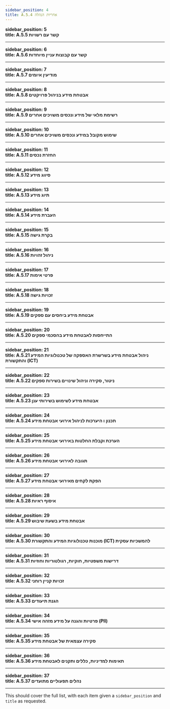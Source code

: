 ```yaml
---
sidebar_position: 4
title: A.5.4 אחריות הנהלה
---
```


**sidebar_position: 5**  
**title: A.5.5 קשר עם רשויות**

---

**sidebar_position: 6**  
**title: A.5.6 קשר עם קבוצות עניין מיוחדות**

---

**sidebar_position: 7**  
**title: A.5.7 מודיעין איומים**

---

**sidebar_position: 8**  
**title: A.5.8 אבטחת מידע בניהול פרויקטים**

---

**sidebar_position: 9**  
**title: A.5.9 רשימת מלאי של מידע ונכסים משויכים אחרים**

---

**sidebar_position: 10**  
**title: A.5.10 שימוש מקובל במידע ונכסים משויכים אחרים**

---

**sidebar_position: 11**  
**title: A.5.11 החזרת נכסים**

---

**sidebar_position: 12**  
**title: A.5.12 סיווג מידע**

---

**sidebar_position: 13**  
**title: A.5.13 תיוג מידע**

---

**sidebar_position: 14**  
**title: A.5.14 העברת מידע**

---

**sidebar_position: 15**  
**title: A.5.15 בקרת גישה**

---

**sidebar_position: 16**  
**title: A.5.16 ניהול זהויות**

---

**sidebar_position: 17**  
**title: A.5.17 פרטי אימות**

---

**sidebar_position: 18**  
**title: A.5.18 זכויות גישה**

---

**sidebar_position: 19**  
**title: A.5.19 אבטחת מידע ביחסים עם ספקים**

---

**sidebar_position: 20**  
**title: A.5.20 התייחסות לאבטחת מידע בהסכמי ספקים**

---

**sidebar_position: 21**  
**title: A.5.21 ניהול אבטחת מידע בשרשרת האספקה של טכנולוגיות המידע והתקשורת (ICT)**

---

**sidebar_position: 22**  
**title: A.5.22 ניטור, סקירה וניהול שינויים בשירות ספקים**

---

**sidebar_position: 23**  
**title: A.5.23 אבטחת מידע לשימוש בשירותי ענן**

---

**sidebar_position: 24**  
**title: A.5.24 תכנון ו היערכות לניהול אירועי אבטחת מידע**

---

**sidebar_position: 25**  
**title: A.5.25 הערכת וקבלת החלטות באירועי אבטחת מידע**

---

**sidebar_position: 26**  
**title: A.5.26 תגובה לאירועי אבטחת מידע**

---

**sidebar_position: 27**  
**title: A.5.27 הפקת לקחים מאירועי אבטחת מידע**

---

**sidebar_position: 28**  
**title: A.5.28 איסוף ראיות**

---

**sidebar_position: 29**  
**title: A.5.29 אבטחת מידע בשעת שיבוש**

---

**sidebar_position: 30**  
**title: A.5.30 מוכנות טכנולוגיות המידע והתקשורת (ICT) להמשכיות עסקית**

---

**sidebar_position: 31**  
**title: A.5.31 דרישות משפטיות, חוקיות, רגולטוריות וחוזיות**

---

**sidebar_position: 32**  
**title: A.5.32 זכויות קניין רוחני**

---

**sidebar_position: 33**  
**title: A.5.33 הגנת תיעודים**

---

**sidebar_position: 34**  
**title: A.5.34 פרטיות והגנה על מידע מזהה אישי (PII)**

---

**sidebar_position: 35**  
**title: A.5.35 סקירה עצמאית של אבטחת מידע**

---

**sidebar_position: 36**  
**title: A.5.36 תאימות למדיניות, כללים ותקנים לאבטחת מידע**

---

**sidebar_position: 37**  
**title: A.5.37 נהלים תפעוליים מתועדים**

---

This should cover the full list, with each item given a `sidebar_position` and `title` as requested.